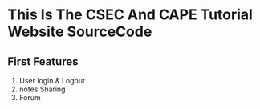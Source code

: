 This Is The CSEC And CAPE Tutorial Website SourceCode
======
First Features
--------------
<ol>
<li>User login & Logout </li>
<li>notes Sharing </li>
<li>Forum </li>
</ol>
